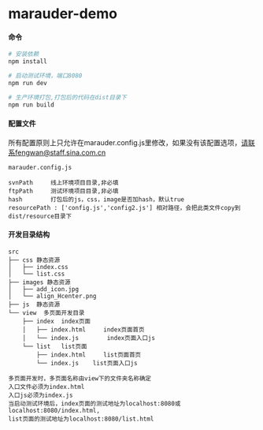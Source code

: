 # marauder-demo

#### 命令

``` bash
# 安装依赖
npm install

# 启动测试环境，端口8080
npm run dev

# 生产环境打包,打包后的代码在dist目录下
npm run build

```

#### 配置文件
所有配置原则上只允许在marauder.config.js里修改，如果没有该配置选项，请联系fengwan@staff.sina.com.cn

```
marauder.config.js

svnPath		线上环境项目目录,非必填
ftpPath  	测试环境项目目录,非必填
hash  		打包后的js，css，image是否加hash，默认true
resourcePath : ['config.js','config2.js'] 相对路径，会把此类文件copy到dist/resource目录下
```


#### 开发目录结构
```
src
├── css	静态资源
│   ├── index.css
│   └── list.css
├── images 静态资源
│   ├── add_icon.jpg
│   └── align_Hcenter.png
├── js	静态资源
└── view  多页面开发目录
    ├── index  index页面
    │   ├── index.html     index页面首页
    │   └── index.js  		index页面入口js
    └── list   list页面
        ├── index.html     list页面首页
        └── index.js	list页面入口js
```
```
多页面开发时，多页面名称由view下的文件夹名称确定
入口文件必须为index.html
入口js必须为index.js
当启动测试环境后，index页面的测试地址为localhost:8080或localhost:8080/index.html,
list页面的测试地址为localhost:8080/list.html
```
